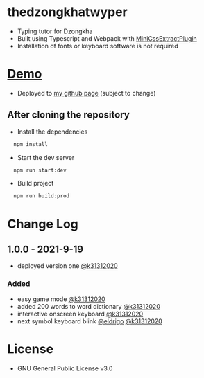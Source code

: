 # thedzongkhatwyper

* Typing tutor for Dzongkha
* Built using Typescript and Webpack with [MiniCssExtractPlugin](https://webpack.js.org/plugins/mini-css-extract-plugin/)
* Installation of fonts or keyboard software is not required

# [Demo](https://k31312020.github.io)

* Deployed to [my github page](https://k31312020.github.io) (subject to change)
  
## After cloning the repository
* Install the dependencies
```sh
  npm install
```
* Start the dev server
```sh
  npm run start:dev
```
* Build project
```sh
  npm run build:prod
```

# Change Log
## 1.0.0 - 2021-9-19
* deployed version one [@k31312020](https://github.com/k31312020)
### Added
* easy game mode [@k31312020](https://github.com/k31312020)
* added 200 words to word dictionary [@k31312020](https://github.com/k31312020)
* interactive onscreen keyboard [@k31312020](https://github.com/k31312020)
* next symbol keyboard blink [@eldrigo](https://github.com/eldrigo) [@k31312020](https://github.com/k31312020)

# License
* GNU General Public License v3.0

